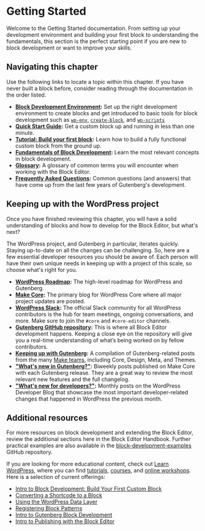 # Getting Started

Welcome to the Getting Started documentation. From setting up your development environment and building your first block to understanding the fundamentals, this section is the perfect starting point if you are new to block development or want to improve your skills.

## Navigating this chapter

Use the following links to locate a topic within this chapter. If you have never built a block before, consider reading through the documentation in the order listed.

- **[Block Development Environment](https://developer.wordpress.org/block-editor/getting-started/devenv/):** Set up the right development environment to create blocks and get introduced to basic tools for block development such as [`wp-env`](https://developer.wordpress.org/block-editor/getting-started/devenv/get-started-with-wp-env/), [`create-block`](https://developer.wordpress.org/block-editor/getting-started/devenv/get-started-with-create-block/), and [`wp-scripts`](https://developer.wordpress.org/block-editor/getting-started/devenv/get-started-with-create-block/)
- **[Quick Start Guide](https://developer.wordpress.org/block-editor/getting-started/quick-start-guide/):** Get a custom block up and running in less than one minute.
- **[Tutorial: Build your first block](https://developer.wordpress.org/block-editor/getting-started/tutorial/):** Learn how to build a fully functional custom block from the ground up.
- **[Fundamentals of Block Development](https://developer.wordpress.org/block-editor/getting-started/fundamentals/):** Learn the most relevant concepts in block development.
- **[Glossary](https://developer.wordpress.org/block-editor/getting-started/glossary/):** A glossary of common terms you will encounter when working with the Block Editor.
- **[Frequently Asked Questions](https://developer.wordpress.org/block-editor/getting-started/faq/):** Common questions (and answers) that have come up from the last few years of Gutenberg's development. 

## Keeping up with the WordPress project

Once you have finished reviewing this chapter, you will have a solid understanding of blocks and how to develop for the Block Editor, but what's next? 

The WordPress project, and Gutenberg in particular, iterates quickly. Staying up-to-date on all the changes can be challenging. So, here are a few essential developer resources you should be aware of. Each person will have their own unique needs in keeping up with a project of this scale, so choose what's right for you.

- **[WordPress Roadmap](https://wordpress.org/about/roadmap/):** The high-level roadmap for WordPress and Gutenberg.
- **[Make Core](https://make.wordpress.org/core/):** The primary blog for WordPress Core where all major project updates are posted.
- **[WordPress Slack](https://make.wordpress.org/chat/):** The official Slack community for all WordPress contributors is the hub for team meetings, ongoing conversations, and more. Make sure to join the `#core` and `#core-editor` channels.
- **[Gutenberg GitHub repository](https://github.com/WordPress/gutenberg/):** This is where all Block Editor development happens. Keeping a close eye on the repository will give you a real-time understanding of what’s being worked on by fellow contributors.
- **[Keeping up with Gutenberg](https://make.wordpress.org/core/handbook/references/keeping-up-with-gutenberg-index/):** A compilation of Gutenberg-related posts from the many [Make teams](https://make.wordpress.org/), including Core, Design, Meta, and Themes.
- **["What's new in Gutenberg?"](https://make.wordpress.org/core/tag/gutenberg-new/):** Biweekly posts published on Make Core with each Gutenberg release. They are a great way to review the most relevant new features and the full changelog.
- **["What's new for developers?"](https://developer.wordpress.org/news/):** Monthly posts on the WordPress Developer Blog that showcase the most important developer-related changes that happened in WordPress the previous month.

## Additional resources

For more resources on block development and extending the Block Editor, review the additional sections here in the Block Editor Handbook. Further practical examples are also available in the [block-development-examples](https://github.com/WordPress/block-development-examples) GitHub repository.

If you are looking for more educational content, check out [Learn WordPress](https://learn.wordpress.org/), where you can find [tutorials](https://learn.wordpress.org/tutorials/), [courses](https://learn.wordpress.org/courses/), and [online workshops](https://learn.wordpress.org/online-workshops/). Here is a selection of current offerings:

-   [Intro to Block Development: Build Your First Custom Block](https://learn.wordpress.org/course/introduction-to-block-development-build-your-first-custom-block/)
-   [Converting a Shortcode to a Block](https://learn.wordpress.org/course/converting-a-shortcode-to-a-block/)
-   [Using the WordPress Data Layer](https://learn.wordpress.org/course/using-the-wordpress-data-layer/)
-   [Registering Block Patterns](https://learn.wordpress.org/workshop/registering-block-patterns/)
-   [Intro to Gutenberg Block Development](https://learn.wordpress.org/workshop/intro-to-gutenberg-block-development/)
-   [Intro to Publishing with the Block Editor](https://learn.wordpress.org/workshop/intro-to-publishing-with-the-block-editor/)
